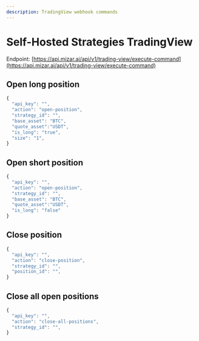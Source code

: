 ```yaml
---
description: TradingView webhook commands
---
```


# Self-Hosted Strategies TradingView

Endpoint: [https://api.mizar.ai/api/v1/trading-view/execute-command](https://api.mizar.ai/api/v1/trading-view/execute-command)

## Open long position

```javascript
{
  "api_key": "",
  "action": "open-position",
  "strategy_id": "",
  "base_asset": "BTC",
  "quote_asset":"USDT",
  "is_long": "true",
  "size": "1",
}
```

## Open short position

```javascript
{
  "api_key": "",
  "action": "open-position",
  "strategy_id": "",
  "base_asset": "BTC",
  "quote_asset":"USDT",
  "is_long": "false"
}
```

## Close position

```javascript
{
  "api_key": "",
  "action": "close-position",
  "strategy_id": "",
  "position_id": "",
}
```

## Close all open positions

```javascript
{
  "api_key": "",
  "action": "close-all-positions",
  "strategy_id": "",
}
```

